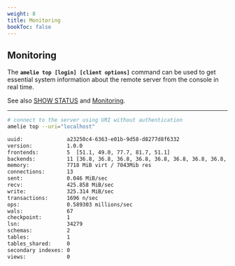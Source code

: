 ```yaml
---
weight: 8
title: Monitoring
bookToc: false
---
```


## Monitoring

The **`amelie top [login] [client options]`** command can be used to get essential system information about the remote
server from the console in real time.

See also [SHOW STATUS](/docs/monitoring/show) and [Monitoring](/docs/monitoring/overview).

---

```sh
# connect to the server using URI without authentication
amelie top --uri="localhost"

uuid:              a23250c4-6363-e01b-9d58-d8277d8f6332
version:           1.0.0
frontends:         5  [51.1, 49.0, 77.7, 81.7, 51.1]
backends:          11 [36.8, 36.8, 36.8, 36.8, 36.8, 36.8, 36.8, 36.8, 36.8, 36.8, 36.8]
memory:            7718 MiB virt / 7043Mib res
connections:       13
sent:              0.046 MiB/sec
recv:              425.858 MiB/sec
write:             325.314 MiB/sec
transactions:      1696 n/sec
ops:               0.589303 millions/sec
wals:              67
checkpoint:        1
lsn:               34279
schemas:           2
tables:            1
tables_shared:     0
secondary indexes: 0
views:             0
```
